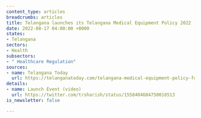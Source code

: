```yaml
---
content_type: articles
breadcrumbs: articles
title: Telangana launches its Telangana Medical Equipment Policy 2022
date: 2022-08-17 04:00:00 +0000
states:
- Telangana
sectors:
- Health
subsectors:
- " Healthcare Regulation"
sources:
- name: Telangana Today
  url: https://telanganatoday.com/telangana-medical-equipment-policy-for-government-hospitals-launched
details:
- name: Launch Event (video)
  url: https://twitter.com/trsharish/status/1558404684750016513
is_newsletter: false

---
```

